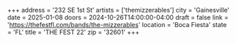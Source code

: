 +++
address = '232 SE 1st St'
artists = ['themizzerables']
city = 'Gainesville'
date = 2025-01-08
doors = 2024-10-26T14:00:00-04:00
draft = false
link = 'https://thefestfl.com/bands/the-mizzerables'
location = 'Boca Fiesta'
state = 'FL'
title = 'THE FEST 22'
zip = '32601'
+++
